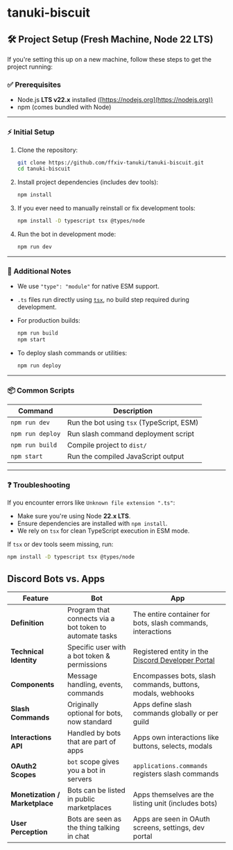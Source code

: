 # tanuki-biscuit


## 🛠️ Project Setup (Fresh Machine, Node 22 LTS)

If you're setting this up on a new machine, follow these steps to get the project running:

### ✅ Prerequisites
- Node.js **LTS v22.x** installed ([https://nodejs.org](https://nodejs.org))
- npm (comes bundled with Node)

---

### ⚡ Initial Setup

1. Clone the repository:

   ```bash
   git clone https://github.com/ffxiv-tanuki/tanuki-biscuit.git
   cd tanuki-biscuit
   ```

2. Install project dependencies (includes dev tools):

   ```bash
   npm install
   ```

3. If you ever need to manually reinstall or fix development tools:

   ```bash
   npm install -D typescript tsx @types/node
   ```

4. Run the bot in development mode:

   ```bash
   npm run dev
   ```

---

### 🧩 Additional Notes

- We use `"type": "module"` for native ESM support.
- `.ts` files run directly using [`tsx`](https://github.com/esbuild-kit/tsx), no build step required during development.
- For production builds:

   ```bash
   npm run build
   npm start
   ```

- To deploy slash commands or utilities:

   ```bash
   npm run deploy
   ```

---

### 📦 Common Scripts

| Command            | Description                                  |
|--------------------|----------------------------------------------|
| `npm run dev`      | Run the bot using `tsx` (TypeScript, ESM)   |
| `npm run deploy`   | Run slash command deployment script         |
| `npm run build`    | Compile project to `dist/`                  |
| `npm start`        | Run the compiled JavaScript output          |

---

### ❓ Troubleshooting

If you encounter errors like `Unknown file extension ".ts"`:
- Make sure you're using Node **22.x LTS**.
- Ensure dependencies are installed with `npm install`.
- We rely on `tsx` for clean TypeScript execution in ESM mode.

If `tsx` or dev tools seem missing, run:

```bash
npm install -D typescript tsx @types/node
```



## Discord Bots vs. Apps

| Feature                        | **Bot**                                                 | **App**                                                                                          |
| ------------------------------ | ------------------------------------------------------- | ------------------------------------------------------------------------------------------------ |
| **Definition**                 | Program that connects via a bot token to automate tasks | The entire container for bots, slash commands, interactions                                      |
| **Technical Identity**         | Specific user with a bot token & permissions            | Registered entity in the [Discord Developer Portal](https://discord.com/developers/applications) |
| **Components**                 | Message handling, events, commands                      | Encompasses bots, slash commands, buttons, modals, webhooks                                      |
| **Slash Commands**             | Originally optional for bots, now standard              | Apps define slash commands globally or per guild                                                 |
| **Interactions API**           | Handled by bots that are part of apps                   | Apps own interactions like buttons, selects, modals                                              |
| **OAuth2 Scopes**              | `bot` scope gives you a bot in servers                  | `applications.commands` registers slash commands                                                 |
| **Monetization / Marketplace** | Bots can be listed in public marketplaces               | Apps themselves are the listing unit (includes bots)                                             |
| **User Perception**            | Bots are seen as the thing talking in chat              | Apps are seen in OAuth screens, settings, dev portal                                             |
